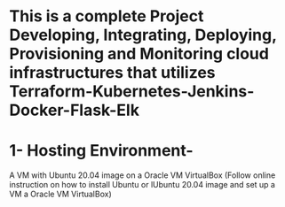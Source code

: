 # This is a complete Project Developing, Integrating, Deploying, Provisioning and Monitoring cloud infrastructures that utilizes Terraform-Kubernetes-Jenkins-Docker-Flask-Elk
# 1- Hosting Environment- 
A VM with Ubuntu 20.04 image on a Oracle VM VirtualBox (Follow online instruction on how to install Ubuntu or lUbuntu 20.04 image and set up a VM a Oracle VM VirtualBox)

